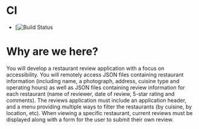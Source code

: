 # CI
  - [![Build Status](https://api.travis-ci.org/noahehall/react-f-your-starterkit.svg?branch=master)

# Why are we here?
You will develop a restaurant review application with a focus on accessibility. You will remotely access JSON files containing restaurant information (including name, a photograph, address, cuisine type and operating hours) as well as JSON files containing review information for each restaurant (name of reviewer, date of review, 5-star rating and comments). The reviews application must include an application header, and a menu providing multiple ways to filter the restaurants (by cuisine, by location, etc). When viewing a specific restaurant, current reviews must be displayed along with a form for the user to submit their own review.
